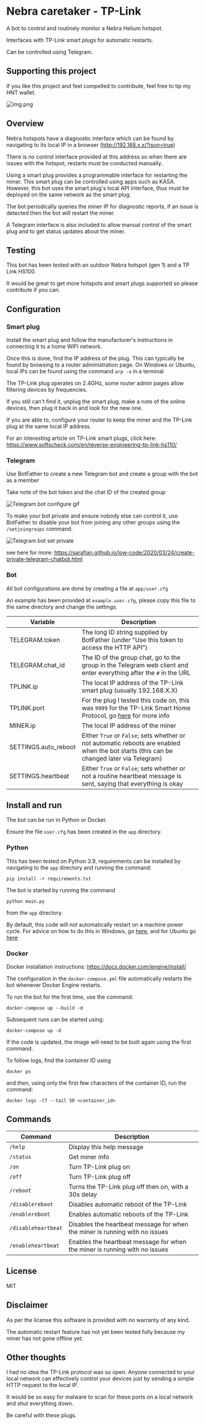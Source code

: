 # Nebra caretaker - TP-Link

A bot to control and routinely monitor a Nebra Helium hotspot.

Interfaces with TP-Link smart plugs for automatic restarts.

Can be controlled using Telegram.

## Supporting this project

If you like this project and feel compelled to contribute, feel free to tip my HNT wallet.

![img.png](readme_images/wallet.png)

## Overview

Nebra hotspots have a diagnostic interface which can be found by navigating to its local IP in a browser (http://192.168.x.x/?json=true)

There is no control interface provided at this address so when there are issues with the hotspot, restarts must be conducted manually.

Using a smart plug provides a programmable interface for restarting the miner. This smart plug can be controlled using apps such as KASA. However, this bot uses the smart plug's local API interface, thus must be deployed on the same network as the smart plug.

The bot periodically queries the miner IP for diagnostic reports, if an issue is detected then the bot will restart the miner.

A Telegram interface is also included to allow manual control of the smart plug and to get status updates about the miner.

## Testing

This bot has been tested with an outdoor Nebra hotspot (gen 1) and a TP Link HS100.

It would be great to get more hotspots and smart plugs supported so please contribute if you can.

## Configuration

### Smart plug

Install the smart plug and follow the manufacturer's instructions in connecting it to a home WIFI network.

Once this is done, find the IP address of the plug. This can typically be found by browsing to a router administration page. On Windows or Ubuntu, local IPs can be found using the command `arp -a` in a terminal

The TP-Link plug operates on 2.4GHz, some router admin pages allow filtering devices by frequencies.

If you still can't find it, unplug the smart plug, make a note of the online devices, then plug it back in and look for the new one.

If you are able to, configure your router to keep the miner and the TP-Link plug at the same local IP address.

For an interesting article on TP-Link smart plugs, click here: https://www.softscheck.com/en/reverse-engineering-tp-link-hs110/

### Telegram

Use BotFather to create a new Telegram bot and create a group with the bot as a member

Take note of the bot token and the chat ID of the created group 

![Telegram bot configure gif](./readme_images/telegram.gif)

To make your bot private and ensure nobody else can control it, use BotFather to disable your bot from joining any other groups using the `/setjoingroups` command.

![Telegram bot set private](./readme_images/telegram2.gif)

see here for more: https://sarafian.github.io/low-code/2020/03/24/create-private-telegram-chatbot.html

### Bot

All bot configurations are done by creating a file at `app/user.cfg`

An example has been provided at `example.user.cfg`, please copy this file to the same directory and change the settings.

| Variable | Description |
|---|---|
| TELEGRAM.token | The long ID string supplied by BotFather (under "Use this token to access the HTTP API") |
| TELEGRAM.chat_id | The ID of the group chat, go to the group in the Telegram web client and enter everything after the `#` in the URL |
| TPLINK.ip | The local IP address of the TP-Link smart plug (usually 192.168.X.X) |
| TPLINK.port | For the plug I tested this code on, this was `9999` for the TP-Link Smart Home Protocol, go [here](https://www.softscheck.com/en/reverse-engineering-tp-link-hs110/) for more info |
| MINER.ip | The local IP address of the miner |
| SETTINGS.auto_reboot | Either `True` or `False`; sets whether or not automatic reboots are enabled when the bot starts (this can be changed later via Telegram) |
| SETTINGS.heartbeat | Either `True` or `False`; sets whether or not a routine heartbeat message is sent, saying that everything is okay

## Install and run

The bot can be run in Python or Docker.

Ensure the file `user.cfg` has been created in the `app` directory.

### Python 

This has been tested on Python 3.9, requirements can be installed by navigating to the `app` directory and running the command:

```shell
pip install -r requirements.txt
```

The bot is started by running the command

```shell
python main.py
```

from the `app` directory.

By default, this code will not automatically restart on a machine power cycle. For advice on how to do this in Windows, go [here](https://www.codespeedy.com/how-to-run-a-python-file-when-windows-starts/), and for Ubuntu go [here](https://stackoverflow.com/questions/24518522/run-python-script-at-startup-in-ubuntu)

### Docker

Docker installation instructions: https://docs.docker.com/engine/install/

The configuration in the `docker-compose.yml` file automatically restarts the bot whenever Docker Engine restarts.

To run the bot for the first time, use the command:

```shell
docker-compose up --build -d
```

Subsequent runs can be started using:

```shell
docker-compose up -d
```

If the code is updated, the image will need to be built again using the first command.

To follow logs, find the container ID using

```shell
docker ps
```

and then, using only the first few characters of the container ID, run the command:

```shell
docker logs -tf --tail 50 <container_id>
```

## Commands

| Command | Description |
|---|---|
| `/help` |  Display this help message |
| `/status` | Get miner info |
| `/on` | Turn TP-Link plug on |
| `/off` | Turn TP-Link plug off |
| `/reboot` | Turns the TP-Link plug off then on, with a 30s delay |
| `/disablereboot` | Disables automatic reboot of the TP-Link |
| `/enablereboot` |  Enables automatic reboots of the TP-Link |
| `/disableheartbeat` | Disables the heartbeat message for when the miner is running with no issues |
| `/enableheartbeat` | Enables the heartbeat message for when the miner is running with no issues |

## License

MIT

## Disclaimer

As per the license this software is provided with no warranty of any kind.

The automatic restart feature has not yet been tested fully because my miner has not gone offline yet.

## Other thoughts

I had no idea the TP-Link protocol was so open. Anyone connected to your local network can effectively control your devices just by sending a simple HTTP request to the local IP.

It would be so easy for malware to scan for these ports on a local network and shut everything down.

Be careful with these plugs.